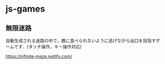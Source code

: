 # js-games


## 無限迷路

自動生成される迷路の中で，敵に食べられないように逃げながら出口を目指すゲームです．(タッチ操作，キー操作対応)

https://infinite-maze.netlify.com/
